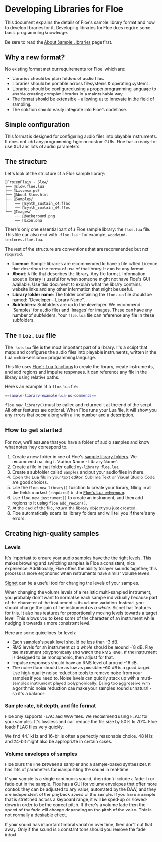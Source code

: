 <!--
SPDX-FileCopyrightText: 2024 Sam Windell
SPDX-License-Identifier: GPL-3.0-or-later
-->

# Developing Libraries for Floe

This document explains the details of Floe's sample library format and how to develop libraries for it. Developing libraries for Floe does require some basic programming knowledge.

Be sure to read the [About Sample Libraries](../about/sample-libraries.md) page first.

## Why a new format?
No existing format met our requirements for Floe, which are:
- Libraries should be plain folders of audio files.
- Libraries should be portable across filesystems & operating systems.
- Libraries should be configured using a proper programming language to enable creating complex libraries in a maintainable way.
- The format should be extensible - allowing us to innovate in the field of sampling.
- The solution should easily integrate into Floe's codebase.

## Simple configuration
This format is designed for configuring audio files into playable instruments. It does not add any programming logic or custom GUIs. Floe has a ready-to-use GUI and lots of audio parameters.

## The structure

Let's look at the structure of a Floe sample library:

```
📂FrozenPlain - Slow/
├── 📄slow.floe.lua
├── 📄Licence.pdf
├── 📄About Slow.html
├── 📁Samples/
│   ├── 📄synth_sustain_c4.flac
│   └── 📄synth_sustain_d4.flac
└── 📁Images/
    ├── 📄background.png
    └── 📄icon.png
```

There's only one essential part of a Floe sample library: the `floe.lua` file. This file can also end with `.floe.lua` - for example, `woodwind-textures.floe.lua`.

The rest of the structure are conventions that are recommended but not required:
- **Licence**: Sample libraries are recommended to have a file called Licence that describes the terms of use of the library. It can be any format.
- **About**: A file that describes the library. Any file format. Information about a library is useful for when someone might not have Floe's GUI available. Use this document to explain what the library contains, website links and any other information that might be useful.
- **Library folder name**: The folder containing the `floe.lua` file should be named: "Developer - Library Name".
- **Subfolders**: Subfolders are up to the developer. We recommend 'Samples' for audio files and 'Images' for images. These can have any number of subfolders. Your `floe.lua` file can reference any file in these subfolders.

## The `floe.lua` file

The `floe.lua` file is the most important part of a library. It's a script that maps and configures the audio files into playable instruments, written in the Lua ==lua-version== programming language.

This file uses [Floe's Lua functions](library-lua-scripts.md) to create the library, create instruments, and add regions and impulse responses. It can reference any file in the library using relative paths.

Here's an example of a `floe.lua` file:
```lua
==sample-library-example-lua-no-comments==
```


`floe.new_library()` must be called and returned it at the end of the script. All other features are optional. When Floe runs your Lua file, it will show you any errors that occur along with a line number and a description.



## How to get started
For now, we'll assume that you have a folder of audio samples and know what notes they correspond to.

1. Create a new folder in one of Floe's [sample library folders](../about/sample-libraries.md#your-library-folders). We recommend naming it 'Author Name - Library Name'.
1. Create a file in that folder called `my-library.floe.lua`.
1. Create a subfolder called `Samples` and put your audio files in there.
1. Open the Lua file in your text editor. Sublime Text or Visual Studio Code are good choices.
1. Use the `floe.new_library()` function to create your library, filling in all the fields marked `[required]` in the [Floe's Lua reference](library-lua-scripts.md).
1. Use `floe.new_instrument()` to create an instrument, and then add regions to it using `floe.add_region()`.
1. At the end of the file, return the library object you just created.
1. Floe automatically scans its library folders and will tell you if there's any errors.


## Creating high-quality samples

### Levels
It's important to ensure your audio samples have the the right levels. This makes browsing and switching samples in Floe a consistent, nice experience. Additionally, Floe offers the ability to layer sounds together; this process is more ergonomic when instruments have similar volume levels.

[Signet](https://github.com/SamWindell/Signet) can be a useful tool for changing the levels of your samples.

When changing the volume levels of a realistic multi-sampled instrument, you probably don't want to normalise each sample individually because part of the character of the instrument is its volume variation. Instead, you should change the gain of the instrument _as a whole_. Signet has features for this. It also has features for proportionally moving levels towards a target level. This allows you to keep some of the character of an instrument while nudging it towards a more consistent level.

Here are some guidelines for levels:
- Each samples's peak level should be less than -3 dB.
- RMS levels for an instrument _as a whole_ should be around -18 dB. Play the instrument polyphonically and watch the RMS level. If the instrument is designed to be monophonic, then adjust for that.
- Impulse responses should have an RMS level of around -16 dB.
- The noise floor should be as low as possible: -60 dB is a good target. Use high-quality noise reduction tools to remove noise from your samples if you need to. Noise levels can quickly stack up with a multi-sampled instrument played polyphonically. Being too aggressive with algorithmic noise reduction can make your samples sound unnatural - so it's a balance.

### Sample rate, bit depth, and file format
Floe only supports FLAC and WAV files. We recommend using FLAC for your samples. It's lossless and can reduce the file size by 50% to 70%. Floe loads FLAC files very quickly.

We find 44.1 kHz and 16-bit is often a perfectly reasonable choice. 48 kHz and 24-bit might also be appropriate in certain cases.

### Volume envelopes of samples
Floe blurs the line between a sampler and a sample-based synthesizer. It has lots of parameters for manipulating the sound in real-time.

If your sample is a single continuous sound, then don't include a fade-in or fade-out in the sample. Floe has a GUI for volume envelopes that offer more control: they can be adjusted to any value, automated by the DAW, and they are independent of the playback speed of the sample. If you have a sample that is stretched across a keyboard range, it will be sped-up or slowed-down in order to be the correct pitch. If there's a volume fade then the speed of the fade will change depending on the pitch of the voice. This is not normally a desirable effect.

If your sound has important timbral variation over time, then don't cut that away. Only if the sound is a constant tone should you remove the fade in/out.
